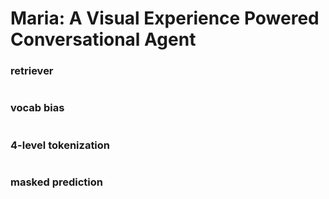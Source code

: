 # Maria: A Visual Experience Powered Conversational Agent

### retriever
```
```
### vocab bias
```
```
### 4-level tokenization
```
```
### masked prediction
```
```
